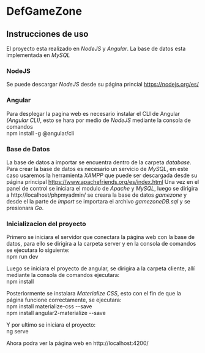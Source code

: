 # DefGameZone
## Instrucciones de uso
El proyecto esta realizado en *NodeJS* y *Angular*. La base de datos esta implementada en *MySQL*
### NodeJS
Se puede descargar *NodeJS* desde su página princial https://nodejs.org/es/
### Angular
Para desplegar la pagina web es necesario instalar el CLI de Angular *(Angular CLI)*, esto se hara por medio de *NodeJS* mediante la consola de comandos  
npm install -g @angular/cli
### Base de Datos
La base de datos a importar se encuentra dentro de la carpeta *database*.
Para crear la base de datos es necesario un servicio de *MySQL*, en este caso usaremos la herramienta *XAMPP* que puede ser descargada desde su página principal https://www.apachefriends.org/es/index.html  Una vez en el panel de control se iniciara el modulo de *Apache* y *MySQL*, luego se dirigira a http://localhost/phpmyadmin/ se creara la base de datos *gamezone* y desde el la parte de *Import* se importara el archivo *gamezoneDB.sql* y se presionara *Go*.  
### Inicializacion del proyecto
Primero se iniciara el servidor que conectara la página web con la base de datos, para ello se dirigira a la carpeta server y en la consola de comandos se ejecutara lo siguiente:  
npm run dev  
  
Luego se iniciara el proyecto de angular, se dirigira a la carpeta cliente, allí mediante la consola de comandos ejecutara:  
npm install  
  
Posteriormente se instalara *Materialize CSS*, esto con el fin de que la página funcione correctamente, se ejecutara:  
npm install materialize-css --save  
npm install angular2-materialize --save  
  
Y por ultimo se iniciara el proyecto:  
ng serve  
  
Ahora podra ver la página web en http://localhost:4200/

